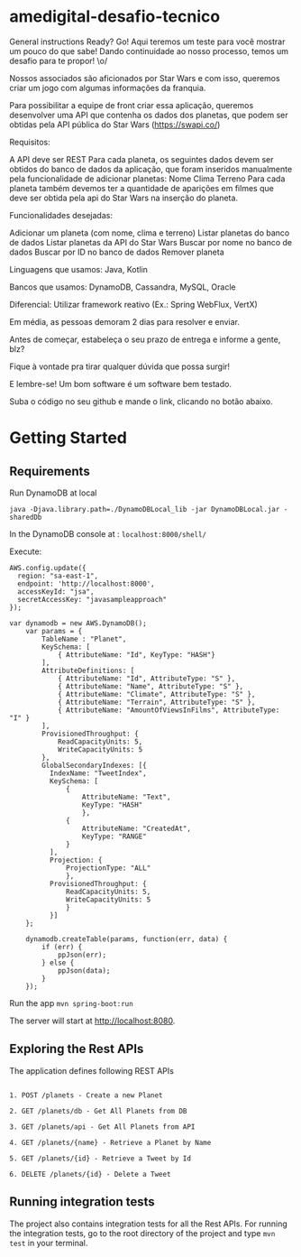 # amedigital-desafio-tecnico

General instructions
Ready? Go! Aqui teremos um teste para você mostrar um pouco do que sabe!
Dando continuidade ao nosso processo, temos um desafio para te propor! \o/



Nossos associados são aficionados por Star Wars e com isso, queremos criar um jogo com algumas informações da franquia.

Para possibilitar a equipe de front criar essa aplicação, queremos desenvolver uma API que contenha os dados dos planetas, que podem ser obtidas pela API pública do Star Wars (https://swapi.co/)

Requisitos:

A API deve ser REST
Para cada planeta, os seguintes dados devem ser obtidos do banco de dados da aplicação, que foram inseridos manualmente pela funcionalidade de adicionar planetas:
Nome
Clima
Terreno
Para cada planeta também devemos ter a quantidade de aparições em filmes que deve ser obtida pela api do Star Wars na inserção do planeta.


Funcionalidades desejadas:

Adicionar um planeta (com nome, clima e terreno)
Listar planetas do banco de dados
Listar planetas da API do Star Wars
Buscar por nome no banco de dados
Buscar por ID no banco de dados
Remover planeta


Linguagens que usamos: Java, Kotlin

Bancos que usamos: DynamoDB, Cassandra, MySQL, Oracle

Diferencial: Utilizar framework reativo (Ex.: Spring WebFlux, VertX)



Em média, as pessoas demoram 2 dias para resolver e enviar.

Antes de começar, estabeleça o seu prazo de entrega e informe a gente, blz?

Fique à vontade pra tirar qualquer dúvida que possa surgir!



E lembre-se! Um bom software é um software bem testado.

Suba o código no seu github e mande o link, clicando no botão abaixo.

# Getting Started

## Requirements

Run DynamoDB at local

```
java -Djava.library.path=./DynamoDBLocal_lib -jar DynamoDBLocal.jar -sharedDb
```

In the DynamoDB console at : `localhost:8000/shell/`

Execute:
```
AWS.config.update({
  region: "sa-east-1",
  endpoint: 'http://localhost:8000',
  accessKeyId: "jsa",
  secretAccessKey: "javasampleapproach"
});

var dynamodb = new AWS.DynamoDB();
    var params = {
        TableName : "Planet",
        KeySchema: [
            { AttributeName: "Id", KeyType: "HASH"}
        ],
        AttributeDefinitions: [
            { AttributeName: "Id", AttributeType: "S" },
            { AttributeName: "Name", AttributeType: "S" },
            { AttributeName: "Climate", AttributeType: "S" },
            { AttributeName: "Terrain", AttributeType: "S" },
            { AttributeName: "AmountOfViewsInFilms", AttributeType: "I" }
        ],
        ProvisionedThroughput: {
            ReadCapacityUnits: 5,
            WriteCapacityUnits: 5
        },
        GlobalSecondaryIndexes: [{
          IndexName: "TweetIndex",
          KeySchema: [
              {
                  AttributeName: "Text",
                  KeyType: "HASH"
                  },
              {
                  AttributeName: "CreatedAt",
                  KeyType: "RANGE"
              }
          ],
          Projection: {
              ProjectionType: "ALL"
              },
          ProvisionedThroughput: {
              ReadCapacityUnits: 5,
              WriteCapacityUnits: 5
              }
          }]
    };

    dynamodb.createTable(params, function(err, data) {
        if (err) {
            ppJson(err);
        } else {
            ppJson(data);
        }
    });
```


Run the app `mvn spring-boot:run`


The server will start at <http://localhost:8080>.

## Exploring the Rest APIs

The application defines following REST APIs

```

1. POST /planets - Create a new Planet

2. GET /planets/db - Get All Planets from DB

3. GET /planets/api - Get All Planets from API

4. GET /planets/{name} - Retrieve a Planet by Name

5. GET /planets/{id} - Retrieve a Tweet by Id

6. DELETE /planets/{id} - Delete a Tweet

```

## Running integration tests

The project also contains integration tests for all the Rest APIs. For running the integration tests, go to the root directory of the project and type `mvn test` in your terminal.
